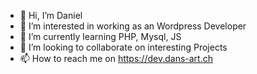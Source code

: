- 👋 Hi, I’m Daniel
- 👀 I’m interested in working as an Wordpress Developer
- 🌱 I’m currently learning PHP, Mysql, JS
- 💞️ I’m looking to collaborate on interesting Projects
- 📫 How to reach me on https://dev.dans-art.ch

<!---
dans-art/dans-art is a ✨ special ✨ repository because its `README.md` (this file) appears on your GitHub profile.
You can click the Preview link to take a look at your changes.
--->
